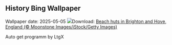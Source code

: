 ## History Bing Wallpaper
Wallpaper date: 2025-05-05
![](https://www.bing.com/th?id=OHR.BrightonFestival2025_EN-GB9227579915_UHD.jpg&w=1000)Download: [Beach huts in Brighton and Hove, England (© Moonstone Images/iStock/Getty Images)](https://www.bing.com/th?id=OHR.BrightonFestival2025_EN-GB9227579915_UHD.jpg)

Auto get programm by LtgX
